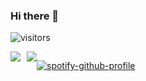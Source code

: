 ### Hi there 👋

![visitors](https://visitor-badge.laobi.icu/badge?page_id=zeing)

<div style="display: flex;">

<img style="margin-right: 10px" src="https://github-readme-stats.vercel.app/api/top-langs/?username=zeing&hide_langs_below=1">

<img src="https://github-readme-stats.vercel.app/api?username=zeing&show_icons=true">

[![spotify-github-profile](https://spotify-github-profile.vercel.app/api/view?uid=einguht&cover_image=true)](https://github.com/kittinan/spotify-github-profile)

</div>
<!--
**zeing/zeing** is a ✨ _special_ ✨ repository because its `README.md` (this file) appears on your GitHub profile.

Here are some ideas to get you started:

- 🔭 I’m currently working on ...
- 🌱 I’m currently learning ...
- 👯 I’m looking to collaborate on ...
- 🤔 I’m looking for help with ...
- 💬 Ask me about ...
- 📫 How to reach me: ...
- 😄 Pronouns: ...
- ⚡ Fun fact: ...
-->
